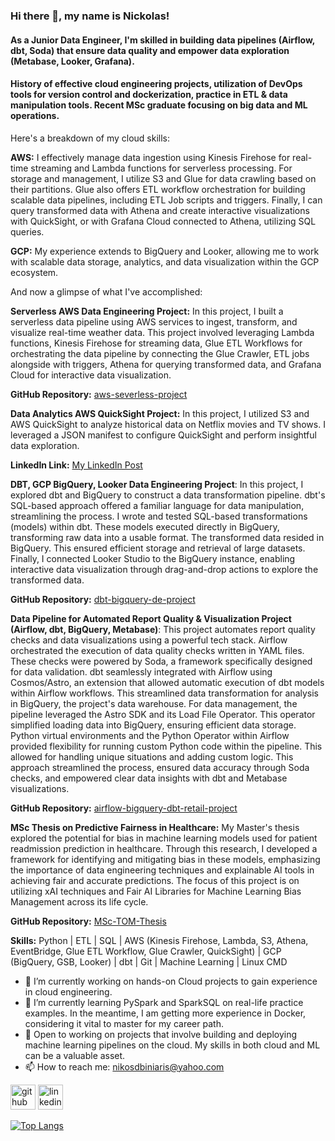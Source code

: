 ### Hi there 👋, my name is Nickolas!
#### As a Junior Data Engineer, I'm skilled in building data pipelines (Airflow, dbt, Soda) that ensure data quality and empower data exploration (Metabase, Looker, Grafana).
#### History of effective cloud engineering projects, utilization of DevOps tools for version control and dockerization, practice in ETL & data manipulation tools. Recent MSc graduate focusing on big data and ML operations.

Here's a breakdown of my cloud skills:

**AWS:** I effectively manage data ingestion using Kinesis Firehose for real-time streaming and Lambda functions for serverless processing. For storage and management, I utilize S3 and Glue for data crawling based on their partitions. Glue also offers ETL workflow orchestration for building scalable data pipelines, including ETL Job scripts and triggers. Finally, I can query transformed data with Athena and create interactive visualizations with QuickSight, or with Grafana Cloud connected to Athena, utilizing SQL queries.

**GCP:** My experience extends to BigQuery and Looker, allowing me to work with scalable data storage, analytics, and data visualization within the GCP ecosystem.

And now a glimpse of what I've accomplished:

**Serverless AWS Data Engineering Project:** In this project, I built a serverless data pipeline using AWS services to ingest, transform, and visualize real-time weather data. This project involved leveraging Lambda functions, Kinesis Firehose for streaming data, Glue ETL Workflows for orchestrating the data pipeline by connecting the Glue Crawler, ETL jobs alongside with triggers, Athena for querying transformed data, and Grafana Cloud for interactive data visualization.

**GitHub Repository:** [aws-severless-project](https://github.com/NickolasB98/aws-severless-project)  

**Data Analytics AWS QuickSight Project:** In this project, I utilized S3 and AWS QuickSight to analyze historical data on Netflix movies and TV shows. I leveraged a JSON manifest to configure QuickSight and perform insightful data exploration.

**LinkedIn Link:** [My LinkedIn Post](https://www.linkedin.com/feed/update/urn:li:activity:7199125001491361792/)  

**DBT, GCP BigQuery, Looker Data Engineering Project**: In this project, I explored dbt and BigQuery to construct a data transformation pipeline. dbt's SQL-based approach offered a familiar language for data manipulation, streamlining the process. I wrote and tested SQL-based transformations (models) within dbt. These models executed directly in BigQuery, transforming raw data into a usable format. The transformed data resided in BigQuery. This ensured efficient storage and retrieval of large datasets. Finally, I connected Looker Studio to the BigQuery instance, enabling interactive data visualization through drag-and-drop actions to explore the transformed data.

**GitHub Repository:** [dbt-bigquery-de-project](https://github.com/NickolasB98/dbt-bigquery-de-project) 

**Data Pipeline for Automated Report Quality & Visualization Project (Airflow, dbt, BigQuery, Metabase)**: This project automates report quality checks and data visualizations using a powerful tech stack. Airflow orchestrated the execution of data quality checks written in YAML files. These checks were powered by Soda, a framework specifically designed for data validation. dbt seamlessly integrated with Airflow using Cosmos/Astro, an extension that allowed automatic execution of dbt models within Airflow workflows. This streamlined data transformation for analysis in BigQuery, the project's data warehouse. For data management, the pipeline leveraged the Astro SDK and its Load File Operator. This operator simplified loading data into BigQuery, ensuring efficient data storage. Python virtual environments and the Python Operator within Airflow provided flexibility for running custom Python code within the pipeline. This allowed for handling unique situations and adding custom logic. This approach streamlined the process, ensured data accuracy through Soda checks, and empowered clear data insights with dbt and Metabase visualizations. 

**GitHub Repository:** [airflow-bigquery-dbt-retail-project](https://github.com/NickolasB98/airflow-bigquery-dbt-retail-project) 

**MSc Thesis on Predictive Fairness in Healthcare:** My Master's thesis explored the potential for bias in machine learning models used for patient readmission prediction in healthcare. Through this research, I developed a framework for identifying and mitigating bias in these models, emphasizing the importance of data engineering techniques and explainable AI tools in achieving fair and accurate predictions. The focus of this project is on utilizing xAI techniques and Fair AI Libraries for Machine Learning Bias Management across its life cycle.

**GitHub Repository:** [MSc-TOM-Thesis](https://github.com/NickolasB98/MSc-TOM-Thesis) 

**Skills:** 
Python | ETL | SQL | AWS (Kinesis Firehose, Lambda, S3, Athena, EventBridge, Glue ETL Workflow, Glue Crawler, QuickSight) | GCP (BigQuery, GSB, Looker) | dbt | Git | Machine Learning | Linux CMD

- 🔭 I’m currently working on hands-on Cloud projects to gain experience in cloud engineering. 
- 🌱 I’m currently learning PySpark and SparkSQL on real-life practice examples. In the meantime, I am getting more experience in Docker, considering it vital to master for my career path. 
- 💬 Open to working on projects that involve building and deploying machine learning pipelines on the cloud. My skills in both cloud and ML can be a valuable asset. 
- 📫 How to reach me: nikosdbiniaris@yahoo.com 


[<img src='https://cdn.jsdelivr.net/npm/simple-icons@3.0.1/icons/github.svg' alt='github' height='40'>](https://github.com/NickolasB98)  [<img src='https://cdn.jsdelivr.net/npm/simple-icons@3.0.1/icons/linkedin.svg' alt='linkedin' height='40'>](https://www.linkedin.com/in/nikolaos-biniaris-589517187/)  

[![Top Langs](https://github-readme-stats.vercel.app/api/top-langs/?username=NickolasB98)](https://github.com/anuraghazra/github-readme-stats)

